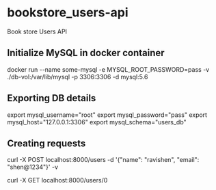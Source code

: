 # bookstore_users-api
Book store Users API

## Initialize MySQL in docker container
docker run --name some-mysql -e MYSQL_ROOT_PASSWORD=pass -v ./db-vol:/var/lib/mysql -p 3306:3306 -d mysql:5.6

## Exporting DB details
export mysql_username="root"
export mysql_password="pass"
export mysql_host="127.0.0.1:3306"
export mysql_schema="users_db"


## Creating requests
curl -X POST localhost:8000/users -d '{"name": "ravishen", "email": "shen@1234"}' -v

curl -X GET localhost:8000/users/0